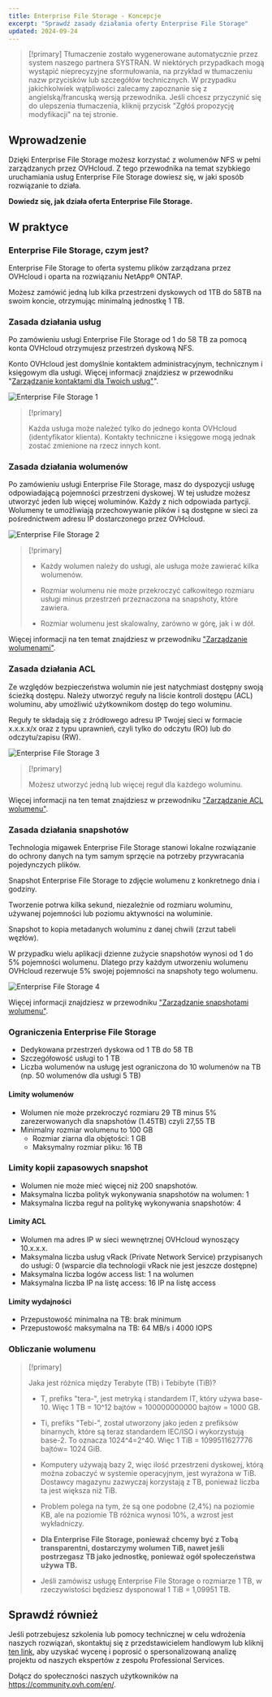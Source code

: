 ```yaml
---
title: Enterprise File Storage - Koncepcje
excerpt: "Sprawdź zasady działania oferty Enterprise File Storage"
updated: 2024-09-24
---
```


> [!primary]
> Tłumaczenie zostało wygenerowane automatycznie przez system naszego partnera SYSTRAN. W niektórych przypadkach mogą wystąpić nieprecyzyjne sformułowania, na przykład w tłumaczeniu nazw przycisków lub szczegółów technicznych. W przypadku jakichkolwiek wątpliwości zalecamy zapoznanie się z angielską/francuską wersją przewodnika. Jeśli chcesz przyczynić się do ulepszenia tłumaczenia, kliknij przycisk "Zgłóś propozycję modyfikacji" na tej stronie.
>

## Wprowadzenie

Dzięki Enterprise File Storage możesz korzystać z wolumenów NFS w pełni zarządzanych przez OVHcloud. Z tego przewodnika na temat szybkiego uruchamiania usług Enterprise File Storage dowiesz się, w jaki sposób rozwiązanie to działa.

**Dowiedz się, jak działa oferta Enterprise File Storage.**

## W praktyce

### Enterprise File Storage, czym jest?

Enterprise File Storage to oferta systemu plików zarządzana przez OVHcloud i oparta na rozwiązaniu NetApp&#174; ONTAP.

Możesz zamówić jedną lub kilka przestrzeni dyskowych od 1TB do 58TB na swoim koncie, otrzymując minimalną jednostkę 1 TB.

### Zasada działania usług

Po zamówieniu usługi Enterprise File Storage od 1 do 58 TB za pomocą konta OVHcloud otrzymujesz przestrzeń dyskową NFS.

Konto OVHcloud jest domyślnie kontaktem administracyjnym, technicznym i księgowym dla usługi. Więcej informacji znajdziesz w przewodniku "[Zarządzanie kontaktami dla Twoich usług"](/pages/account_and_service_management/account_information/managing_contacts)".

![Enterprise File Storage 1](images/Netapp_Concept_1.png)

> [!primary]
>
> Każda usługa może należeć tylko do jednego konta OVHcloud (identyfikator klienta). Kontakty techniczne i księgowe mogą jednak zostać zmienione na rzecz innych kont.
>

### Zasada działania wolumenów

Po zamówieniu usługi Enterprise File Storage, masz do dyspozycji usługę odpowiadającą pojemności przestrzeni dyskowej. W tej usłudze możesz utworzyć jeden lub więcej woluminów. Każdy z nich odpowiada partycji.
<br>Wolumeny te umożliwiają przechowywanie plików i są dostępne w sieci za pośrednictwem adresu IP dostarczonego przez OVHcloud.

![Enterprise File Storage 2](images/Netapp_Concept_2.png)

> [!primary]
>
> - Każdy wolumen należy do usługi, ale usługa może zawierać kilka wolumenów.
>
> - Rozmiar wolumenu nie może przekroczyć całkowitego rozmiaru usługi minus przestrzeń przeznaczona na snapshoty, które zawiera.
>
> - Rozmiar wolumenu jest skalowalny, zarówno w górę, jak i w dół.
>

Więcej informacji na ten temat znajdziesz w przewodniku ["Zarządzanie wolumenami"](/pages/storage_and_backup/file_storage/enterprise_file_storage/netapp_volumes).

### Zasada działania ACL

Ze względów bezpieczeństwa wolumin nie jest natychmiast dostępny swoją ścieżką dostępu. Należy utworzyć reguły na liście kontroli dostępu (ACL) woluminu, aby umożliwić użytkownikom dostęp do tego woluminu.

Reguły te składają się z źródłowego adresu IP Twojej sieci w formacie x.x.x.x/x oraz z typu uprawnień, czyli tylko do odczytu (RO) lub do odczytu/zapisu (RW).

![Enterprise File Storage 3](images/Netapp_Concept_3.png)

> [!primary]
>
> Możesz utworzyć jedną lub więcej reguł dla każdego woluminu.
>

Więcej informacji na ten temat znajdziesz w przewodniku ["Zarządzanie ACL wolumenu"](/pages/storage_and_backup/file_storage/enterprise_file_storage/netapp_volume_acl).

### Zasada działania snapshotów

Technologia migawek Enterprise File Storage stanowi lokalne rozwiązanie do ochrony danych na tym samym sprzęcie na potrzeby przywracania pojedynczych plików.

Snapshot Enterprise File Storage to zdjęcie wolumenu z konkretnego dnia i godziny.

Tworzenie potrwa kilka sekund, niezależnie od rozmiaru woluminu, używanej pojemności lub poziomu aktywności na woluminie.

Snapshot to kopia metadanych woluminu z danej chwili (zrzut tabeli węzłów).

W przypadku wielu aplikacji dzienne zużycie snapshotów wynosi od 1 do 5% pojemności wolumenu. Dlatego przy każdym utworzeniu wolumenu OVHcloud rezerwuje 5% swojej pojemności na snapshoty tego wolumenu.

![Enterprise File Storage 4](images/Netapp_Concept_4.png)

Więcej informacji znajdziesz w przewodniku ["Zarządzanie snapshotami wolumenu"](/pages/storage_and_backup/file_storage/enterprise_file_storage/netapp_volume_snapshots).

### Ograniczenia Enterprise File Storage

- Dedykowana przestrzeń dyskowa od 1 TB do 58 TB
- Szczegółowość usługi to 1 TB
- Liczba wolumenów na usługę jest ograniczona do 10 wolumenów na TB (np. 50 wolumenów dla usługi 5 TB)

#### Limity wolumenów

- Wolumen nie może przekroczyć rozmiaru 29 TB minus 5% zarezerwowanych dla snapshotów (1.45TB) czyli 27,55 TB
- Minimalny rozmiar wolumenu to 100 GB
    - Rozmiar ziarna dla objętości: 1 GB
    - Maksymalny rozmiar pliku: 16 TB

### Limity kopii zapasowych snapshot

- Wolumen nie może mieć więcej niż 200 snapshotów.
- Maksymalna liczba polityk wykonywania snapshotów na wolumen: 1
- Maksymalna liczba reguł na politykę wykonywania snapshotów: 4

#### Limity ACL

- Wolumen ma adres IP w sieci wewnętrznej OVHcloud wynoszący 10.x.x.x.
- Maksymalna liczba usług vRack (Private Network Service) przypisanych do usługi: 0 (wsparcie dla technologii vRack nie jest jeszcze dostępne)
- Maksymalna liczba logów access list: 1 na wolumen
- Maksymalna liczba IP na listę access: 16 IP na listę access

#### Limity wydajności

- Przepustowość minimalna na TB: brak minimum
- Przepustowość maksymalna na TB: 64 MB/s i 4000 IOPS

### Obliczanie wolumenu

> [!primary]
>
> Jaka jest różnica między Terabyte (TB) i Tebibyte (TiB)?
>
> - T, prefiks "tera-", jest metryką i standardem IT, który używa base-10. Więc 1 TB = 10^12 bajtów = 100000000000 bajtów = 1000 GB.
>
> - Ti, prefiks "Tebi-", został utworzony jako jeden z prefiksów binarnych, które są teraz standardem IEC/ISO i wykorzystują base-2. To oznacza 1024^4=2^40. Więc 1 TiB = 1099511627776 bajtów= 1024 GiB.
>
> - Komputery używają bazy 2, więc ilość przestrzeni dyskowej, którą można zobaczyć w systemie operacyjnym, jest wyrażona w TiB. Dostawcy magazynu zazwyczaj korzystają z TB, ponieważ liczba ta jest większa niż TiB.
>
> - Problem polega na tym, że są one podobne (2,4%) na poziomie KB, ale na poziomie TB różnica wynosi 10%, a wzrost jest wykładniczy.
>
> - **Dla Enterprise File Storage, ponieważ chcemy być z Tobą transparentni, dostarczymy wolumen TiB, nawet jeśli postrzegasz TB jako jednostkę, ponieważ ogół społeczeństwa używa TB.**
>
> - Jeśli zamówisz usługę Enterprise File Storage o rozmiarze 1 TB, w rzeczywistości będziesz dysponował 1 TiB = 1,09951 TB.
>

## Sprawdź również

Jeśli potrzebujesz szkolenia lub pomocy technicznej w celu wdrożenia naszych rozwiązań, skontaktuj się z przedstawicielem handlowym lub kliknij [ten link](/links/professional-services), aby uzyskać wycenę i poprosić o spersonalizowaną analizę projektu od naszych ekspertów z zespołu Professional Services.

Dołącz do społeczności naszych użytkowników na <https://community.ovh.com/en/>.
